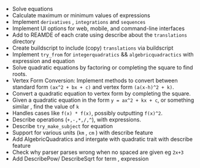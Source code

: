 - Solve equations
- Calculate maximum or minimum values of expressions
- Implement `derivatives` , `integrations` and `sequences`
- Implement UI options for web, mobile, and command-line interfaces
- Add to REAMDE of each crate using describe about the `translations` directory
- Create buildscript to include (copy) `translations` via buildscript
- Implement `try_from` for `integerquadratics` && `algebricquadractics` with expression and equation
- Solve quadratic equations by factoring or completing the square to find roots.
- Vertex Form Conversion: Implement methods to convert between standard form `(ax^2 + bx + c)` and vertex form `(a(x-h)^2 + k)`.
- Convert a quadratic equation to vertex form by completing the square.
- Given a quadratic equation in the form `y = ax^2 + kx + c`, or something similar , find the value of `k`
- Handles cases like `f(x) * f(x)`, possibly outputting `f(x)^2`.
- Describe operations (`+,-,*,/,^`), with expressions.
- Describe `try_make_subject` for equation
- Support for various units (`km` , `cm` ) with describe feature
- Add AlgebricQuadratics and intergate with quadratic trait with describe feature
- Check why parser parses wrong when no spaced are given eg `2x+3`
- Add DescribePow/ DescribeSqrt for term , expression